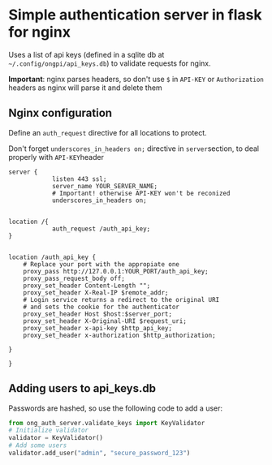 # Simple authentication server in flask for nginx
Uses a list of api keys (defined in a sqlite db at `~/.config/ongpi/api_keys.db`) to validate requests for nginx.

**Important**: nginx parses headers, so don't use `$` in `API-KEY` or `Authorization` headers as nginx will parse it and delete them 

## Nginx configuration
Define an `auth_request` directive for all locations to protect.

Don't forget `underscores_in_headers on;` directive in `server`section, to deal properly with `API-KEY`header
```
server {
            listen 443 ssl;
            server_name YOUR_SERVER_NAME;
            # Important! otherwise API-KEY won't be reconized
            underscores_in_headers on;


location /{
            auth_request /auth_api_key;
}


location /auth_api_key {
    # Replace your port with the appropiate one
    proxy_pass http://127.0.0.1:YOUR_PORT/auth_api_key;
    proxy_pass_request_body off;
    proxy_set_header Content-Length "";
    proxy_set_header X-Real-IP $remote_addr;
    # Login service returns a redirect to the original URI
    # and sets the cookie for the authenticator
    proxy_set_header Host $host:$server_port;
    proxy_set_header X-Original-URI $request_uri;
    proxy_set_header x-api-key $http_api_key;
    proxy_set_header x-authorization $http_authorization;

}

}
```

## Adding users to api_keys.db

Passwords are hashed, so use the following code to add a user:
```python
from ong_auth_server.validate_keys import KeyValidator
# Initialize validator
validator = KeyValidator()
# Add some users
validator.add_user("admin", "secure_password_123")
```